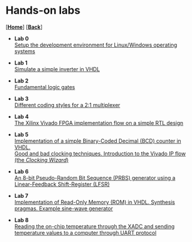 
# Hands-on labs
[[**Home**](https://github.com/lpacher/fphd)] [[**Back**](https://github.com/lpacher/fphd)]


* **Lab 0**<br/>
[Setup the development environment for Linux/Windows operating systems](
https://github.com/lpacher/fphd/tree/master/labs/lab0)

* **Lab 1**<br/>
[Simulate a simple inverter in VHDL](
https://github.com/lpacher/fphd/tree/master/labs/lab1)

* **Lab 2**<br/>
[Fundamental logic gates](
https://github.com/lpacher/fphd/tree/master/labs/lab2)

* **Lab 3**<br/>
[Different coding styles for a 2:1 multiplexer](
https://github.com/lpacher/fphd/tree/master/labs/lab3)

* **Lab 4**<br/>
[The Xilinx Vivado FPGA implementation flow on a simple RTL design](
https://github.com/lpacher/fphd/tree/master/labs/lab4)

* **Lab 5**<br/>
[Implementation of a simple Binary-Coded Decimal (BCD) counter in VHDL.<br/>
Good and bad clocking techniques. Introduction to the Vivado IP flow (the _Clocking Wizard_)](
https://github.com/lpacher/fphd/tree/master/labs/lab5)

* **Lab 6**<br/>
[An 8-bit Pseudo-Random Bit Sequence (PRBS) generator using a Linear-Feedback Shift-Register (LFSR)](
https://github.com/lpacher/fphd/tree/master/labs/lab6)

* **Lab 7**<br/>
[Implementation of Read-Only Memory (ROM) in VHDL. Synthesis pragmas. Example sine-wave generator](
https://github.com/lpacher/fphd/tree/master/labs/lab7)

* **Lab 8**<br/>
[Reading the on-chip temperature through the XADC and sending temperature values to a computer through UART protocol](
https://github.com/lpacher/fphd/tree/master/labs/lab8)

